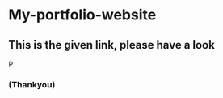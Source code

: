 # My-portfolio-website
## This is the given link, please have a look

<a href="https://rishabh062.github.io/new_portfolio/"><img align="center" alt="Personal Website" width="16px" src="https://maxcdn.icons8.com/Share/icon/Logos/google_logo1600.png" /></a> 
### (Thankyou)
